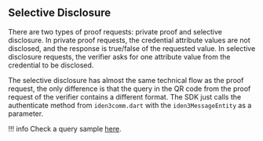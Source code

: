 ## Selective Disclosure

 There are two types of proof requests: private proof and selective disclosure. In private proof requests, the credential attribute values are not disclosed, and the response is true/false of the requested value.
 In selective disclosure requests, the verifier asks for one attribute value from the credential to be disclosed.

The selective disclosure has almost the same technical flow as the proof request, the only difference is that the query in the QR code from the proof request of the verifier contains a different format. The SDK just calls the authenticate method from `iden3comm.dart` with the `iden3MessageEntity` as a parameter.

!!! info
    Check a query sample [here](verification-library/zk-query-language.md#selective-disclosure).

